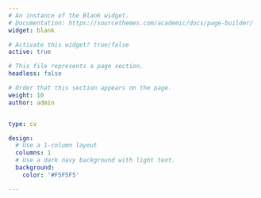 ```yaml
---
# An instance of the Blank widget.
# Documentation: https://sourcethemes.com/academic/docs/page-builder/
widget: blank

# Activate this widget? true/false
active: true

# This file represents a page section.
headless: false

# Order that this section appears on the page.
weight: 10
author: admin


type: cv

design:
  # Use a 1-column layout
  columns: 1
  # Use a dark navy background with light text.
  background:
    color: '#F5F5F5'

---
```


